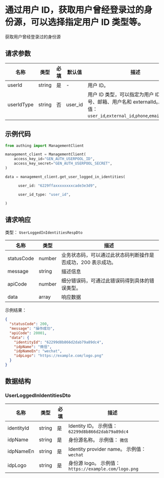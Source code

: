 # 通过用户 ID，获取用户曾经登录过的身份源，可以选择指定用户 ID 类型等。

<!--
  警告⚠️：
  不要直接修改该文档，
  https://github.com/Authing/authing-docs-factory
  使用该项目进行生成
-->

<LastUpdated />

获取用户曾经登录过的身份源

## 请求参数

| 名称       | 类型   | 必填 | 默认值  | 描述                                                                                                                              | 示例值                     |
| ---------- | ------ | ---- | ------- | --------------------------------------------------------------------------------------------------------------------------------- | -------------------------- |
| userId     | string | 是   | -       | 用户 ID。                                                                                                                         | `6229ffaxxxxxxxxcade3e3d9` |
| userIdType | string | 否   | user_id | 用户 ID 类型，可以指定为用户 ID、手机号、邮箱、用户名和 externalId。。 枚举值：`user_id`,`external_id`,`phone`,`email`,`username` | `user_id`                  |

## 示例代码

```py
from authing import ManagementClient

management_client = ManagementClient(
    access_key_id="GEN_AUTH_USERPOOL_ID",
    access_key_secret="GEN_AUTH_USERPOOL_SECRET",
)

data = management_client.get_user_logged_in_identities(

      user_id: "6229ffaxxxxxxxxcade3e3d9",

      user_id_type: "user_id",

)
```

## 请求响应

类型： `UserLoggedInIdentitiesRespDto`

| 名称       | 类型   | 描述                                                         |
| ---------- | ------ | ------------------------------------------------------------ |
| statusCode | number | 业务状态码，可以通过此状态码判断操作是否成功，200 表示成功。 |
| message    | string | 描述信息                                                     |
| apiCode    | number | 细分错误码，可通过此错误码得到具体的错误类型。               |
| data       | array  | 响应数据                                                     |

示例结果：

```json
{
  "statusCode": 200,
  "message": "操作成功",
  "apiCode": 20001,
  "data": {
    "identityId": "62299d8b866d2dab79a89dc4",
    "idpName": "微信",
    "idpNameEn": "wechat",
    "idpLogo": "https://example.com/logo.png"
  }
}
```

## 数据结构

### <a id="UserLoggedInIdentitiesDto"></a> UserLoggedInIdentitiesDto

| 名称       | 类型   | 必填 | 描述                                                  |
| ---------- | ------ | ---- | ----------------------------------------------------- |
| identityId | string | 是   | Identity ID。 示例值： `62299d8b866d2dab79a89dc4`     |
| idpName    | string | 是   | 身份源名称。 示例值： `微信`                          |
| idpNameEn  | string | 是   | Identity provider name。 示例值： `wechat`            |
| idpLogo    | string | 是   | 身份源 logo。 示例值： `https://example.com/logo.png` |
